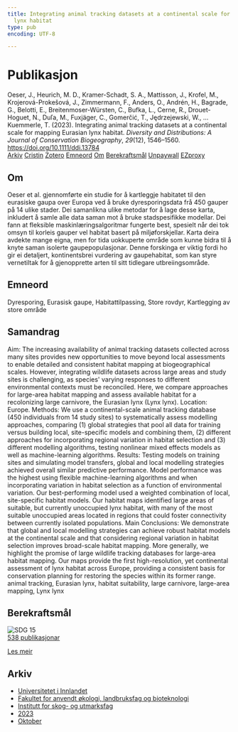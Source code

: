 ```yaml
---
title: Integrating animal tracking datasets at a continental scale for mapping Eurasian
  lynx habitat
type: pub
encoding: UTF-8

---
```

<h1>Publikasjon</h1>
<article id="csl-bib-container-VG3AKG6S" class="csl-bib-container">
  <div class="csl-bib-body"> <div class="csl-entry">Oeser, J., Heurich, M. D., Kramer-Schadt, S. A., Mattisson, J., Krofel, M., Krojerová-Prokešová, J., Zimmermann, F., Anders, O., Andrén, H., Bagrade, G., Belotti, E., Breitenmoser-Würsten, C., Bufka, L., Cerne, R., Drouet-Hoguet, N., Duľa, M., Fuxjäger, C., Gomerčić, T., Jędrzejewski, W., … Kuemmerle, T. (2023). Integrating animal tracking datasets at a continental scale for mapping Eurasian lynx habitat. <i>Diversity and Distributions: A Journal of Conservation Biogeography</i>, <i>29</i>(12), 1546–1560. <a href="https://doi.org/10.1111/ddi.13784">https://doi.org/10.1111/ddi.13784</a></div> </div>
  <div class="csl-bib-buttons">
    <a href="#taxonomy-article-VG3AKG6S" alt="archive" class="csl-bib-button">Arkiv</a>
    <a href="https://app.cristin.no/results/show.jsf?id=2188642" alt="Cristin" class="csl-bib-button">Cristin</a>
    <a href="http://zotero.org/groups/5881554/items/VG3AKG6S" alt="Zotero" class="csl-bib-button">Zotero</a>
    <a href="#keywords-article-VG3AKG6S" alt="keywords" class="csl-bib-button">Emneord</a>
    <a href="#about-article-VG3AKG6S" alt="about_pub" class="csl-bib-button">Om</a>
    <a href="#sdg-article-VG3AKG6S" alt="sdg" class="csl-bib-button">Berekraftsmål</a>
    <a href="https://onlinelibrary.wiley.com/doi/pdfdirect/10.1111/ddi.13784" alt="Unpaywall" class="csl-bib-button">Unpaywall</a>
    <a href="https://onlinelibrary.wiley.com/doi/pdfdirect/10.1111/ddi.13784" alt="EZproxy" class="csl-bib-button">EZproxy</a>
  </div>
  <div id="csl-bib-meta-container-VG3AKG6S"></div>
</article>
<div id="csl-bib-meta-VG3AKG6S" class="csl-bib-meta">
  <article id="about-article-VG3AKG6S" class="about_pub-article">
    <h1>Om</h1>
    Oeser et al. gjennomførte ein studie for å kartleggje habitatet til den eurasiske gaupa over Europa ved å bruke dyresporingsdata frå 450 gauper på 14 ulike stader. Dei samanlikna ulike metodar for å lage desse karta, inkludert å samle alle data saman mot å bruke stadspesifikke modellar. Dei fann at fleksible maskinlæringsalgoritmar fungerte best, spesielt når dei tok omsyn til korleis gauper vel habitat basert på miljøforskjellar. Karta deira avdekte mange eigna, men for tida uokkuperte område som kunne bidra til å knyte saman isolerte gaupepopulasjonar. Denne forskinga er viktig fordi ho gir ei detaljert, kontinentsbrei vurdering av gaupehabitat, som kan styre vernetiltak for å gjenopprette arten til sitt tidlegare utbreiingsområde.
  </article>
  <article id="keywords-article-VG3AKG6S" class="keywords-article">
    <h1>Emneord</h1>
    Dyresporing, Eurasisk gaupe, Habitattilpassing, Store rovdyr, Kartlegging av store område
  </article>
  <article id="abstract-article-VG3AKG6S" class="abstract-article">
    <h1>Samandrag</h1>
    Aim: The increasing availability of animal tracking datasets collected across many  
sites provides new opportunities to move beyond local assessments to enable detailed and consistent habitat mapping at biogeographical scales. However, integrating  
wildlife datasets across large areas and study sites is challenging, as species' varying  
responses to different environmental contexts must be reconciled. Here, we compare  
approaches for large-area habitat mapping and assess available habitat for a recolonizing large carnivore, the Eurasian lynx (Lynx lynx). 
Location: Europe. 
Methods: We use a continental-scale animal tracking database (450 individuals from  
14 study sites) to systematically assess modelling approaches, comparing (1) global  
strategies that pool all data for training versus building local, site-specific models and  
combining them, (2) different approaches for incorporating regional variation in habitat selection and (3) different modelling algorithms, testing nonlinear mixed effects  
models as well as machine-learning algorithms. 
Results: Testing models on training sites and simulating model transfers, global and  
local modelling strategies achieved overall similar predictive performance. Model 
performance was the highest using flexible machine-learning algorithms and when  
incorporating variation in habitat selection as a function of environmental variation.  
Our best-performing model used a weighted combination of local, site-specific habitat models. Our habitat maps identified large areas of suitable, but currently unoccupied lynx habitat, with many of the most suitable unoccupied areas located in regions  
that could foster connectivity between currently isolated populations. 
Main Conclusions: We demonstrate that global and local modelling strategies can  
achieve robust habitat models at the continental scale and that considering regional  
variation in habitat selection improves broad-scale habitat mapping. More generally,  
we highlight the promise of large wildlife tracking databases for large-area habitat  
mapping. Our maps provide the first high-resolution, yet continental assessment of  
lynx habitat across Europe, providing a consistent basis for conservation planning for  
restoring the species within its former range. 
animal tracking, Eurasian lynx, habitat suitability, large carnivore, large-area mapping, Lynx lynx
  </article>
  <article id="sdg-article-VG3AKG6S" class="sdg-article">
    <h1>Berekraftsmål</h1>
    <div class="sdg-container"><div id="sdg15" class="sdg">
        <img src="{{< params subfolder >}}images/sdg/sdg15_nn.png" class="image" alt="SDG 15">
        <div class="sdg-overlay">
          <a href="/nn/archive/?key=?sdg=15#archive" class="sdg-publication-count"><span>538</span> publikasjonar</a>
          <p><a href="https://fn.no/om-fn/fns-baerekraftsmaal/livet-paa-land?lang=nno-NO" class="sdg-read-more">Les meir</a></p>
        </div>
      </div></div>
  </article>
  <article id="taxonomy-article-VG3AKG6S" class="taxonomy-article">
    <h1>Arkiv</h1>
    <ul>
      <li>
        <a href="/nn/archive/?key=3DCRN523">Universitetet i Innlandet</a>
      </li>
      <li>
        <a href="/nn/archive/?key=T77LXH6D">Fakultet for anvendt økologi, landbruksfag og bioteknologi</a>
      </li>
      <li>
        <a href="/nn/archive/?key=7TRARPE3">Institutt for skog- og utmarksfag</a>
      </li>
      <li>
        <a href="/nn/archive/?key=WXLLSUEU">2023</a>
      </li>
      <li>
        <a href="/nn/archive/?key=9CBJY7IQ">Oktober</a>
      </li>
    </ul>
  </article>
</div>
